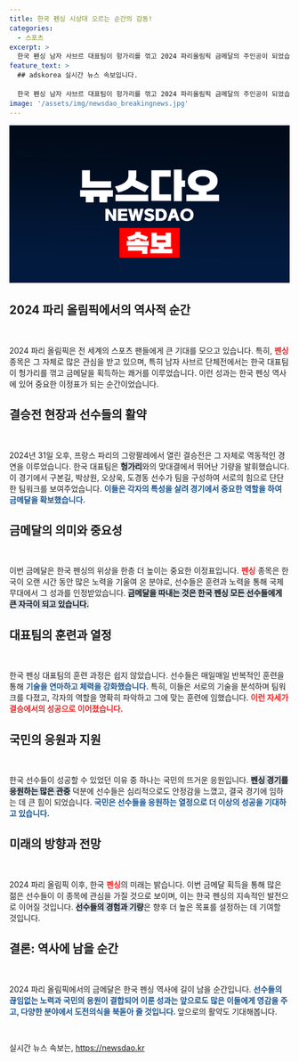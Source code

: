 ```yaml
---
title: 한국 펜싱 시상대 오르는 순간의 감동!
categories:
  - 스포츠
excerpt: >
  한국 펜싱 남자 사브르 대표팀이 헝가리를 꺾고 2024 파리올림픽 금메달의 주인공이 되었습니다! 감동의 순간, 그들이 걸어온 여정을 확인해보세요.
feature_text: >
  ## adskorea 실시간 뉴스 속보입니다.

  한국 펜싱 남자 사브르 대표팀이 헝가리를 꺾고 2024 파리올림픽 금메달의 주인공이 되었습니다! 감동의 순간, 그들이 걸어온 여정을 확인해보세요.
image: '/assets/img/newsdao_breakingnews.jpg'
---
```


<p><img src="/assets/img/newsdao_breakingnews.jpg" alt="adskorea 속보" /></p>

<h2 data-ke-size="size26">2024 파리 올림픽에서의 역사적 순간</h2>

<p data-ke-size="size16">&nbsp;</p>

<p>2024 파리 올림픽은 전 세계의 스포츠 팬들에게 큰 기대를 모으고 있습니다. 특히, <b><span style="color: #ee2323;">펜싱</span></b> 종목은 그 자체로 많은 관심을 받고 있으며, 특히 남자 사브르 단체전에서는 한국 대표팀이 헝가리를 꺾고 금메달을 획득하는 쾌거를 이루었습니다. 이런 성과는 한국 펜싱 역사에 있어 중요한 이정표가 되는 순간이었습니다. </p>

<h2 data-ke-size="size26">결승전 현장과 선수들의 활약</h2>

<p data-ke-size="size16">&nbsp;</p>

<p>2024년 31일 오후, 프랑스 파리의 그랑팔레에서 열린 결승전은 그 자체로 역동적인 경연을 이루었습니다. 한국 대표팀은 <b><span style="background-color: #21538527;">헝가리</span></b>와의 맞대결에서 뛰어난 기량을 발휘했습니다. 이 경기에서 구본길, 박상원, 오상욱, 도경동 선수가 팀을 구성하여 서로의 힘으로 단단한 팀워크를 보여주었습니다. <b><span style="color: #1a5490;">이들은 각자의 특성을 살려 경기에서 중요한 역할을 하여 금메달을 확보했습니다.</span></b> </p>

<h2 data-ke-size="size26">금메달의 의미와 중요성</h2>

<p data-ke-size="size16">&nbsp;</p>

<p>이번 금메달은 한국 펜싱의 위상을 한층 더 높이는 중요한 이정표입니다. <b><span style="color: #ee2323;">펜싱</span></b> 종목은 한국이 오랜 시간 동안 많은 노력을 기울여 온 분야로, 선수들은 훈련과 노력을 통해 국제 무대에서 그 성과를 인정받았습니다. <b><span style="background-color: #21538527;">금메달을 따내는 것은 한국 펜싱 모든 선수들에게 큰 자극이 되고 있습니다.</span></b> </p>

<h2 data-ke-size="size26">대표팀의 훈련과 열정</h2>

<p data-ke-size="size16">&nbsp;</p>

<p>한국 펜싱 대표팀의 훈련 과정은 쉽지 않았습니다. 선수들은 매일매일 반복적인 훈련을 통해 <b><span style="color: #1a5490;">기술을 연마하고 체력을 강화했습니다.</span></b> 특히, 이들은 서로의 기술을 분석하며 팀워크를 다졌고, 각자의 역할을 명확히 파악하고 그에 맞는 훈련에 임했습니다. <b><span style="color: #ee2323;">이런 자세가 결승에서의 성공으로 이어졌습니다.</span></b></p>

<h2 data-ke-size="size26">국민의 응원과 지원</h2>

<p data-ke-size="size16">&nbsp;</p>

<p>한국 선수들이 성공할 수 있었던 이유 중 하나는 국민의 뜨거운 응원입니다. <b><span style="background-color: #21538527;">펜싱 경기를 응원하는 많은 관중</span></b> 덕분에 선수들은 심리적으로도 안정감을 느꼈고, 결국 경기에 임하는 데 큰 힘이 되었습니다. <b><span style="color: #1a5490;">국민은 선수들을 응원하는 열정으로 더 이상의 성공을 기대하고 있습니다. </span></b></p>

<h2 data-ke-size="size26">미래의 방향과 전망</h2>

<p data-ke-size="size16">&nbsp;</p>

<p>2024 파리 올림픽 이후, 한국 <b><span style="color: #ee2323;">펜싱</span></b>의 미래는 밝습니다. 이번 금메달 획득을 통해 많은 젊은 선수들이 이 종목에 관심을 가질 것으로 보이며, 이는 한국 펜싱의 지속적인 발전으로 이어질 것입니다. <b><span style="background-color: #21538527;">선수들의 경험과 기량</span></b>은 향후 더 높은 목표를 설정하는 데 기여할 것입니다.</p>

<h2 data-ke-size="size26">결론: 역사에 남을 순간</h2>

<p data-ke-size="size16">&nbsp;</p>

<p>2024 파리 올림픽에서의 금메달은 한국 펜싱 역사에 길이 남을 순간입니다. <b><span style="color: #1a5490;">선수들의 끊임없는 노력과 국민의 응원이 결합되어 이룬 성과는 앞으로도 많은 이들에게 영감을 주고, 다양한 분야에서 도전의식을 북돋아 줄 것입니다. </span></b> 앞으로의 활약도 기대해봅니다.</p>

<p data-ke-size="size16">&nbsp;</p>
실시간 뉴스 속보는, <a href="https://newsdao.kr" rel="dofollow">https://newsdao.kr</a>


